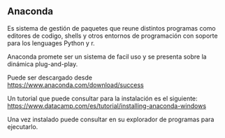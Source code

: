 ## Anaconda

Es sistema de gestión de paquetes que reune distintos programas como editores de codigo, shells y otros entornos de programación con soporte para los lenguages Python y r.

Anaconda promete ser un sistema de facil uso y se presenta sobre la dinámica plug-and-play.

Puede ser descargado desde https://www.anaconda.com/download/success

Un tutorial que puede consultar para la instalación es el siguiente: https://www.datacamp.com/es/tutorial/installing-anaconda-windows

Una vez instalado puede consultar en su explorador de programas para ejecutarlo.
